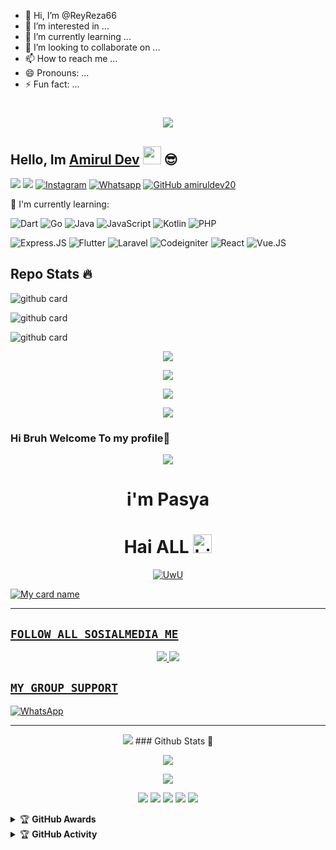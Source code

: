 - 👋 Hi, I’m @ReyReza66
- 👀 I’m interested in ...
- 🌱 I’m currently learning ...
- 💞️ I’m looking to collaborate on ...
- 📫 How to reach me ...
- 😄 Pronouns: ...
- ⚡ Fun fact: ...

<!---
ReyReza66/ReyReza66 is a ✨ special ✨ repository because its `README.md` (this file) appears on your GitHub profile.
You can click the Preview link to take a look at your changes.
--->

<h1 align="center">
 <a href="https://git.io/typing-svg">
    <img src="https://readme-typing-svg.herokuapp.com?color=%2340A597&size=30&width=800&lines=Hello,+i'm+Amirul+Dev.+23+YO;i'am+a+web,mobile+and+bot+developer">
  </a>
</h1>

## Hello, Im [Amirul Dev](https://instagram.com/amirul.dev) <img src="https://github.com/TheDudeThatCode/TheDudeThatCode/blob/master/Assets/Hi.gif" width="29px"> :sunglasses:
[<img src="https://img.shields.io/badge/Website-amirull.dev-blue">](www.amirull.dev)
[<img src="https://img.shields.io/badge/Email-support@amirull.dev-purple">](mailto:support@amirull.dev)
<a href="https://www.instagram.com/amirul.dev" target="_blank"><img src="https://img.shields.io/badge/Instagram-%23E4405F.svg?&style=flat-square&logo=instagram&logoColor=white" alt="Instagram"></a>
<a href="https://wa.me/6285157489446" target="_blank"><img src="https://img.shields.io/badge/Whatsapp-%808080.svg?&style=flat-square&logo=Whatsapp&logoColor=white" alt="Whatsapp"></a>
[![GitHub amiruldev20](https://img.shields.io/github/followers/amiruldev20?label=follow&style=social)](https://github.com/amiruldev20)

:page_with_curl: I'm currently learning:

![Dart](https://img.shields.io/badge/dart-%230175C2.svg?style=for-the-badge&logo=dart&logoColor=white)
![Go](https://img.shields.io/badge/go-%2300ADD8.svg?style=for-the-badge&logo=go&logoColor=white)
![Java](https://img.shields.io/badge/java-%23ED8B00.svg?style=for-the-badge&logo=java&logoColor=white)
![JavaScript](https://img.shields.io/badge/javascript-%23323330.svg?style=for-the-badge&logo=javascript&logoColor=%23F7DF1E)
![Kotlin](https://img.shields.io/badge/Kotlin-0095D5?&style=for-the-badge&logo=kotlin&logoColor=white)
![PHP](https://img.shields.io/badge/PHP-777BB4?style=for-the-badge&logo=php&logoColor=white)

![Express.JS](https://img.shields.io/badge/Express.js-404D59?style=for-the-badge)
![Flutter](https://img.shields.io/badge/Flutter-02569B?style=for-the-badge&logo=flutter&logoColor=white)
![Laravel](https://img.shields.io/badge/Laravel-FF2D20?style=for-the-badge&logo=laravel&logoColor=white)
![Codeigniter](https://img.shields.io/badge/Codeigniter-FF00FF?style=for-the-badge&logo=codeigniter&logoColor=white)
![React](https://img.shields.io/badge/React-20232A?style=for-the-badge&logo=react&logoColor=61DAFB)
![Vue.JS](https://img.shields.io/badge/Vue.js-35495E?style=for-the-badge&logo=vue.js&logoColor=4FC08D)


## Repo Stats 🔥
![github card](https://github-readme-stats.vercel.app/api/pin/?username=amiruldev20&repo=mywajs&theme=highcontrast)

![github card](https://github-readme-stats.vercel.app/api/pin/?username=amiruldev20&repo=waSocket&theme=highcontrast)

![github card](https://github-readme-stats.vercel.app/api/pin/?username=amiruldev20&repo=wabot-go&theme=highcontrast)


   <p align="center">
  <a href="https://github.com/amiruldev20"><img src="https://github-readme-stats.vercel.app/api?username=amiruldev20&theme=tokyonight&show_icons=true" /></a>
</p>

<p align="center">
  <a href="https://github.com/amiruldev20"><img src="https://github-readme-streak-stats.herokuapp.com?user=amiruldev20&theme=tokyonight&hide_border=false&properties=background&border=%239611C5FF" /><a>
</p>
  
<p align="center">
  <a href="https://github.com/amiruldev20"><img src="https://github-readme-stats.vercel.app/api/top-langs?username=amiruldev20&theme=tokyonight&layout=compact" /></a>
</p>
  
<p align="center">
  <a href="https://github.com/amiruldev20"><img src="https://github-profile-trophy.vercel.app/?username=amiruldev20&theme=radical&margin-w=20&no-bg=true&no-frame=false" /><a>
</p>


### Hi Bruh Welcome To my profile👋

<p align="center">
  <img src="https://i.ibb.co/M5Bx3Mc/Images1.jpg" />
  </p>
  <h1 align="center">i'm Pasya
  </p>

<h1 align="center">Hai ALL <img src="https://user-images.githubusercontent.com/1303154/88677602-1635ba80-d120-11ea-84d8-d263ba5fc3c0.gif" width="30px" alt="hi"><br></h1>

<p align="center">
  <a href="https://github.com/pasyaganz"><img src="http://readme-typing-svg.herokuapp.com?color=#2C81F7&center=true&vCenter=true&multiline=false&lines=Hi!+i'm+Pasya+i'm+Newbie;Currently+Learning+Javascript.;Don't+bully+me+>//<" alt="UwU">
  </p>
<p 
--------

![My card name](https://cardivo.vercel.app/api?name=pasyaganz&description=DOOOR,%20WELCOME%20TO%20github%20pasyaganz%20&image=https://i.ibb.co/M5Bx3Mc/Images1.jpg&backgroundColor=%23ecf0f1&instagram=_off.pasya&github=pasyaganz&pattern=leaf&colorPattern=%23eaeaea)

 ---------


## ```FOLLOW ALL SOSIALMEDIA ME```
<p align="center">
<a href="https://instagram.com/_off.pasya"><img src="https://img.shields.io/badge/Instagram-E4405F?style=for-the-badge&logo=instagram&logoColor=white"/> 
<a href="https://wa.me/62882016412354"><img src="https://img.shields.io/badge/WhatsApp-25D366?style=for-the-badge&logo=whatsapp&logoColor=white" />
</p>

## ```MY GROUP SUPPORT```
<a href="https://chat.whatsapp.com/H3ON3Cc5tKfAzFGaP1M2y9"><img alt="WhatsApp" src="https://img.shields.io/badge/EXTREAM-25D366?style=for-the-badge&logo=whatsapp&logoColor=white"/></a>

------

<p align="center">
  <img src="https://img.shields.io/badge/-JavaScript-black?style=flat-square&logo=javascript" />
### Github Stats 🚀

<p align="center"><a href="https://github.com/pasyaganz"><img src="https://github-readme-stats.vercel.app/api?username=pasyaganz&show_icons=true&theme=radical"></a></p>
<p align="center"><a href="https://github.com/pasyaganz"><img src="https://github-readme-stats.vercel.app/api/top-langs/?username=pasyaganz&theme=radical&layout=compact"></a></p>

<p align="center">
    <img src="https://img.shields.io/badge/OS-Linux-blue?&logo=Linux" />
        <img src="https://img.shields.io/badge/OS-Windows-blue?&logo=Windows" />
            <img src="https://img.shields.io/badge/IDE-Xcode-blue?&logo=xcode" />
                <img src="https://img.shields.io/badge/Text%20Editor-Visual%20Studio%20Code-blue?&logo=visual%20studio%20code&logoColor=blue" />
                    <img src="https://img.shields.io/badge/Sublime%20Text-gray?&logo=Sublime-Text" />
                    </p>
                    <details>
                        <summary>&#127942 <b>GitHub Awards</b></summary><br/>
![Github Trophy](https://github-profile-trophy.vercel.app/?username=phaticusthiccy)

</details>

<details>
    <summary>&#127942 <b>GitHub Activity</b></summary><br/>
![Metrics](https://metrics.lecoq.io/ZansLord?template=classic&repositories.forks=true&languages=1&languages.colors=github&languages.threshold=0%25&config.timezone=Asia%2FMakassar)

</details> 
